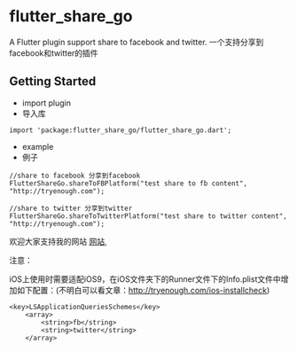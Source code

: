 # flutter_share_go

A Flutter plugin support share to facebook and twitter.
一个支持分享到facebook和twitter的插件

## Getting Started

- import plugin
- 导入库

```
import 'package:flutter_share_go/flutter_share_go.dart';

```

- example
- 例子

```
//share to facebook 分享到facebook
FlutterShareGo.shareToFBPlatform("test share to fb content", "http://tryenough.com");

```


```
//share to twitter 分享到twitter
FlutterShareGo.shareToTwitterPlatform("test share to twitter content", "http://tryenough.com");

```

欢迎大家支持我的网站
[网站](https://tryenough.com),

注意：

iOS上使用时需要适配iOS9，在iOS文件夹下的Runner文件下的Info.plist文件中增加如下配置：(不明白可以看文章：http://tryenough.com/ios-installcheck)

```
<key>LSApplicationQueriesSchemes</key>
    <array>
        <string>fb</string>
        <string>twitter</string>
    </array>
```
